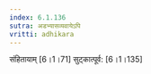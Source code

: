 ```yaml
---
index: 6.1.136
sutra: अडभ्यासव्यवायेऽपि
vritti: adhikara
---
```


 संहितायाम् [6।1।71]  सुट्कात्पूर्व: [6।1।135] 